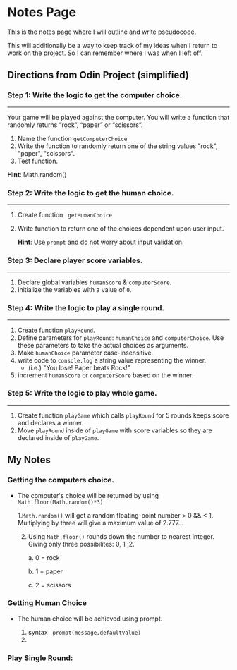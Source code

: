 # Notes Page
This is the notes page where I will outline and write pseudocode. 

This will additionally be a way to keep track of my ideas when I return to work on the project. So I can remember where I was when I left off.

## Directions from Odin Project (simplified)
### Step 1: Write the logic to get the computer choice.
---

Your game will be played against the computer. You will write a function that randomly returns “rock”, “paper” or “scissors”.

1. Name the function ``` getComputerChoice ```
2.  Write the function to randomly return one of the string values "rock", "paper", "scissors".
3.  Test function.

**Hint**: Math.random()

### Step 2: Write the logic to get the human choice.
---
1. Create function ``` getHumanChoice```
2. Write function to return one of the choices dependent upon user input.
    
    **Hint**: Use ```prompt``` and 
    do not worry about input validation.
    
### Step 3: Declare player score variables.
---
1. Declare global variables ```humanScore``` & ```computerScore```.
2. initialize the variables with a value of ```0```.

### Step 4: Write the logic to play a single round.
--- 
1. Create function ```playRound```.
2. Define parameters for ```playRound```: ```humanChoice``` and ```computerChoice```. Use these parameters to take the actual choices as arguments.
3. Make ```humanChoice``` parameter case-insensitive.
4. write code to ```console.log``` a string value representing the winner.
    - (i.e.) "You lose! Paper beats Rock!"
5. increment ```humanScore``` or ```computerScore``` based on the winner.

### Step 5: Write the logic to play whole game.
---
1. Create function ```playGame``` which calls ```playRound``` for 5 rounds keeps score and declares a winner.
2. Move ```playRound``` inside of ```playGame``` with score variables so they are declared inside of ```playGame```.

## My Notes

### Getting the computers choice.

* The computer's choice will be returned by using 
```Math.floor(Math.random()*3)```

    1.```Math.random()``` will get a random floating-point number > 0 && < 1. Multiplying by three will give a maximum value of 2.777...
    
    2.  Using ```Math.floor()``` rounds down the number to nearest integer. Giving only three possibilites: 0, 1 ,2. 
    
        a. 0 = rock

        b. 1 = paper

        c. 2 = scissors

### Getting Human Choice

* The human choice will be achieved using prompt.

    1. syntax ``` prompt(message,defaultValue)```
    2. 



### Play Single Round:

